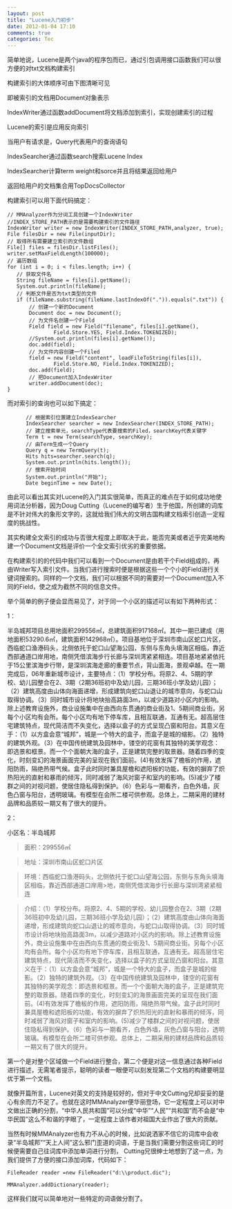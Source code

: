 ```yaml
---
layout: post
title: "Lucene入门初步"
date: 2012-01-04 17:10
comments: true
categories: Tec
---
```

简单地说，Lucene是两个java的程序包而已，通过引包调用接口函数我们可以很方便的对txt文档构建索引

构建索引的大体顺序可由下图清晰可见



即被索引的文档用Document对象表示

IndexWriter通过函数addDocument将文档添加到索引，实现创建索引的过程

Lucene的索引是应用反向索引

当用户有请求是，Query代表用户的查询语句

IndexSearcher通过函数search搜索Lucene Index

IndexSearcher计算term weight和sorce并且将结果返回给用户

返回给用户的文档集合用TopDocsCollector

构建索引可以用下面代码搞定：
  
	// MMAnalyzer作为分词工具创建一个IndexWriter  
	//INDEX_STORE_PATH表示的是需要构建索引的文件路径  
	IndexWriter writer = new IndexWriter(INDEX_STORE_PATH,analyzer, true);  
	File filesDir = new File(inputDir);  
	// 取得所有需要建立索引的文件数组  
	File[] files = filesDir.listFiles();  
	writer.setMaxFieldLength(100000);  
	// 遍历数组  
	for (int i = 0; i < files.length; i++) {  
	   // 获取文件名  
	   String fileName = files[i].getName();  
	   System.out.println(fileName);  
	   // 判断文件是否为txt类型的文件  
	   if (fileName.substring(fileName.lastIndexOf(".")).equals(".txt")) {  
	       // 创建一个新的Document  
	       Document doc = new Document();  
	       // 为文件名创建一个Field  
	       Field field = new Field("filename", files[i].getName(),  
	               Field.Store.YES, Field.Index.TOKENIZED);  
	       //System.out.println(files[i].getName());  
	       doc.add(field);  
	       // 为文件内容创建一个Filed  
	       field = new Field("content", loadFileToString(files[i]),  
	               Field.Store.NO, Field.Index.TOKENIZED);  
	       doc.add(field);  
	       // 把Document加入IndexWriter  
	       writer.addDocument(doc);  
	}


而对索引的查询也可以如下搞定：

		  // 根据索引位置建立IndexSearcher  
          IndexSearcher searcher = new IndexSearcher(INDEX_STORE_PATH);  
          // 建立搜索单元，searchType代表要搜索的Filed，searchKey代表关键字  
          Term t = new Term(searchType, searchKey);  
          // 由Term生成一个Query  
          Query q = new TermQuery(t);  
          Hits hits=searcher.search(q);  
          System.out.println(hits.length());  
          // 搜索开始时间  
          System.out.println("开始");  
          Date beginTime = new Date();  
  
              


由此可以看出其实对Lucene的入门其实很简单，而真正的难点在于如何成功地使用词法分析器，因为Doug Cutting（Lucene的编写者）生于他国，所创建的词库是不针对伟大的象形文字的，这就给我们伟大的文明古国构建文档索引创造一定程度的挑战性。


其实构建全文索引的成功与否很大程度上即取决于此，能否完美或者近乎完美地构建一个Document文档是评价一个全文索引优劣的重要依据。

在构建索引的的代码中我们可以看到一个Document是由若干个Field组成的，再由Writer写入索引文件。当我们进行搜索时便是根据这些一个个小的Field进行关键词搜索的。同样的一个文档，我们可以根据不同的需要对一个Document加入不同的Field，使之成为截然不同的信息文件。

举个简单的例子便会显而易见了，对于同一个小区的描述可以有如下两种形式：

1：

>
半岛城邦项目总用地面积299556㎡，总建筑面积917168㎡。其中一期已建成（用地面积53290.6㎡，建筑面积142968㎡）。项目基地位于深圳市南山区蛇口片区，西临蛇口渔港码头，北侧依托于蛇口山望海公园，东侧与东角头填海区相临，靠近西部通道口岸用地，南侧凭借滨海步行长廊与深圳湾紧紧相连。项目基地紧紧依托于15公里滨海步行带，是深圳滨海走廊的重要节点，背山面海，景观卓越。在一期完成后，06年重新城市设计，主要特点：（1）学校分布。将原2、4、5期的学校、幼儿园整合在2、3期（2期36班初中及幼儿园，三期36班小学及幼儿园）；（2）建筑高度由山体向海面递增，形成建筑向蛇口山退让的城市意向，与蛇口山取得协调。（3）同时城市设计将地块抬高路面3m，以减少道路对小区内的影响。除上述教育设施外，商业设施集中在由西向东贯通的商业街及1、5期间商业街。另每个小区均有会所。每个小区均有地下停车库，且相互联通，互通有无。超高层住宅建筑特点，现代简洁而不失变化，选择以盒子的方式呈现凸窗和阳台。其意义在于：（1）以方盒会意“城邦”，城是一个特大的盒子，而盒子是城的缩影。（2）独特的建筑外观。（3）在中国传统建筑及园林中，镂空的花窗有其独特的美学观念：即选景和框景。而一个个面朝大海的盒子，正是建筑完整的取景器。随着四季的变化，时刻变幻的海景画面完美的呈现在我们面前。(4)有效发挥了檐板的作用，遮阳防雨，隔绝热带气候。盒子此时同时兼具屋檐和遮阳板的功能，有效的摒弃了炽热阳光的直射和暴雨的倾泻，同时减弱了海风对窗子和室内的影响。(5)减少了楼群之间的对视问题，使居住隐私得到保护。（6）色彩与一期看齐，白色外墙，灰色凸窗与阳台，透明玻璃。有模型在会所二楼可供参观。总体上，二期采用的建材品牌和品质较一期又有了很大的提升。  


2：

>
小区名：半岛城邦  
  
>面积：299556㎡  
  
>地址：深圳市南山区蛇口片区  
  
>环境：西临蛇口渔港码头，北侧依托于蛇口山望海公园，东侧与东角头填海区相临，靠近西部通道口岸用>地，南侧凭借滨海步行长廊与深圳湾紧紧相连  
  
>介绍：（1）学校分布。将原2、4、5期的学校、幼儿园整合在2、3期（2期36班初中及幼儿园，三期36班小学及幼儿园）；（2）建筑高度由山体向海面递增，形成建筑向蛇口山退让的城市意向，与蛇口山取得协调。（3）同时城市设计将地块抬高路面3m，以减少道路对小区内的影响。除上述教育设施外，商业设施集中在由西向东贯通的商业街及1、5期间商业街。另每个小区均有会所。每个小区均有地下停车库，且相互联通，互通有无。超高层住宅建筑特点，现代简洁而不失变化，选择以盒子的方式呈现凸窗和阳台。其意义在于：（1）以方盒会意“城邦”，城是一个特大的盒子，而盒子是城的缩影。（2）独特的建筑外观。（3）在中国传统建筑及园林中，镂空的花窗有其独特的美学观念：即选景和框景。而一个个面朝大海的盒子，正是建筑完整的取景器。随着四季的变化，时刻变幻的海景画面完美的呈现在我们面前。(4)有效发挥了檐板的作用，遮阳防雨，隔绝热带气候。盒子此时同时兼具屋檐和遮阳板的功能，有效的摒弃了炽热阳光的直射和暴雨的倾泻，同时减弱了海风对窗子和室内的影响。(5)减少了楼群之间的对视问题，使居住隐私得到保护。（6）色彩与一期看齐，白色外墙，灰色凸窗与阳台，透明玻璃。有模型在会所二楼可供参观。总体上，二期采用的建材品牌和品质较一期又有了很大的提升。  


第一个是对整个区域做一个Field进行整合，第二个便是对这一信息通过各种Field进行描述，无需笔者提示，聪明的读者一眼便可以刻发现第二个文档的构建要明显优于第一个文档。


就像开篇所言，Lucene对英文的支持是较好的，但对于中文Cutting兄却妥妥的是心有余而力不足了。也就在这时MMAnalyzer便华丽登场，它一定程度上可以对中文做出正确的分割，“中华人民共和国”可以分成“中华”“人民”“共和国”而不会是“中华民国”这么不和谐的字眼了，一定程度上该作者对祖国大业作出了很大的贡献。

当然有时候MMAnalyzer也有力不从心的时候，比如说洒家不信它的词库中会收录“半岛城邦”“天上人间”这么邪门歪道的词语，于是当我们需要分割这些词汇的时候便需要自己往词库中添加单词进行分割， Cutting兄很绅士地想到了这一点，为我们提供了方便的接口添加词库，代码如下：

`
FileReader reader =new FileReader("d:\\product.dic");  `
  
`MMAnalyzer.addDictionary(reader); `


这样我们就可以简单地对一些特定的词语做分割了。